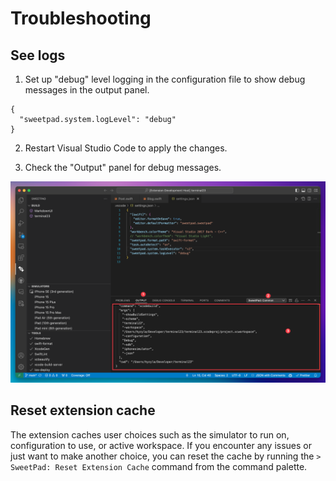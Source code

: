 # Troubleshooting

## See logs

1. Set up "debug" level logging in the configuration file to show debug messages in the output panel.

```jsonc
{
  "sweetpad.system.logLevel": "debug"
}
```

2. Restart Visual Studio Code to apply the changes.

3. Check the "Output" panel for debug messages.

![debug](../images/troubleshooting-output-panel.png)

## Reset extension cache

The extension caches user choices such as the simulator to run on, configuration to use, or active workspace. If you
encounter any issues or just want to make another choice, you can reset the cache by running the
`> SweetPad: Reset Extension Cache` command from the command palette.
